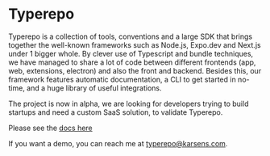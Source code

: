 # Typerepo

Typerepo is a collection of tools, conventions and a large SDK that brings together the well-known frameworks such as Node.js, Expo.dev and Next.js under 1 bigger whole. By clever use of Typescript and bundle techniques, we have managed to share a lot of code between different frontends (app, web, extensions, electron) and also the front and backend. Besides this, our framework features automatic documentation, a CLI to get started in no-time, and a huge library of useful integrations.

The project is now in alpha, we are looking for developers trying to build startups and need a custom SaaS solution, to validate Typerepo.

Please see the [docs here](docs)

If you want a demo, you can reach me at typerepo@karsens.com.
